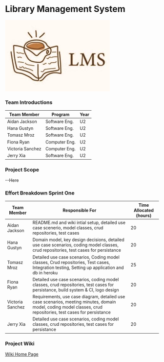 # Library Management System

![LMS](https://github.com/McGill-ECSE321-Fall2021/project-group-17/blob/master/images/LMS.jpg)

  ### Team Introductions
  |  Team Member |       Program       | Year |
  |--------------|---------------------|------|
  | Aidan Jackson| Software Eng.       |  U2  |
  | Hana Gustyn  | Software Eng.       |  U2  |
  | Tomasz Mroz  | Software Eng.       |  U2  |
  | Fiona Ryan   | Computer Eng.       |  U2  |
  | Victoria Sanchez| Computer Eng.     |  U2  |
  | Jerry Xia | Software Eng. | U2 |
    
### Project Scope
--Here

### Effort Breakdown Sprint One
  |  Team Member |      Responsible For      | Time Allocated (hours) |
  |--------------|---------------------|------|
  | Aidan Jackson| README.md and wiki intial setup, detailed use case scenerio, model classes, crud repositories, test cases | 20 |
  | Hana Gustyn  | Domain model, key design decisions, detailed use case scenarios, coding model classes, crud repositories, test cases for persistance |  20  |
  | Tomasz Mroz  | Detailed use case scenarios, Coding model classes, Crud repositories, Test cases, Integration testing, Setting up application and db in heroku    |  25  |
  | Fiona Ryan   | Detailed use case scenarios, coding model classes, crud repositories, test cases for persistance, build system & CI, logo design    |  20  |
  | Victoria Sanchez| Requirements, use case diagram, detailed use case scenarios, meeting minutes, domain model, coding model classes, crud repositories, test cases for  persistance  |  20  |
  | Jerry Xia | Detailed use case scenarios, coding model classes, crud repositories, test cases for persistance	 | 20 |
### Project Wiki
[Wiki Home Page](https://github.com/McGill-ECSE321-Fall2021/project-group-17/wiki)
